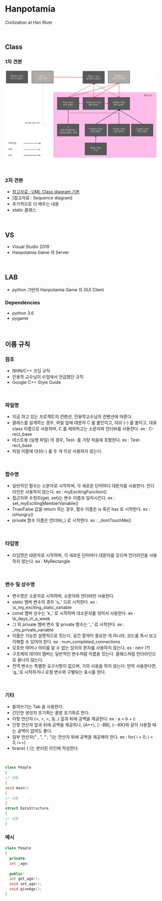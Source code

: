 # Hanpotamia
Civilization at Han River

<br>

## Class

### 1차 견본

![readmeimage/class_architecture.png](readmeimage/class_architecture.png)

<br>

### 2차 견본

- [참고자료 : UML Class diagram 기본](https://infinitejava.tistory.com/61)
- [참고자료 : Sequence diagram]
- 추가적으로 더 배우는 내용
- static 클래스

<br>

## VS

- Visual Studio 2019
- Hanpotamia Game 의 Server

<br>

## LAB

- python 기반의 Hanpotamia Game 의 GUI Client

### Dependencies

- python 3.6
- pygame

<br>

## 이름 규칙

### 참조

- NHN/C++ 코딩 규칙
- 안용학 교수님이 수업에서 언급했던 규칙
- Google C++ Style Guide

<br>

### 파일명

- 지금 하고 있는 프로젝트의 컨벤션, 안용학교수님의 컨벤션에 따른다.
- 클래스를 설계하는 경우, 파일 앞에 대문자 C 를 붙인이고, 대쉬 (-) 를 붙이고, 대표 class 이름으로 사용하며, C 를 제외하고는 소문자와 언더바를 사용한다. ex : C-rect_base
- 테스트용 (실행 파일) 의 경우, Test- 를 가장 처음에 포함한다. ex : Test-rect_base
- 파일 이름에 대쉬(-) 를 두 개 이상 사용하지 않는다.

<br>

### 함수명

- 일반적인 함수는 소문자로 시작하며, 각 새로운 단어마다 대문자를 사용한다. 언더라인은 사용하지 않는다. ex : myExcitingFunction()
- 접근자와 수정자(get, set)는 변수 이름과 일치시킨다. ex : set_myExcitingMemberVariable()
- True/False 값을 return 하는 경우, 함수 이름은 is 혹은 has 로 시작한다. ex : isHungry()
- private 함수 이름은 언더바(_) 로 시작한다. ex : \_dontTouchMe()

<br>

### 타입명

- 타입명은 대문자로 시작하며, 각 새로운 단어마다 대문자를 갖으며 언더라인을 사용하지 않는다. ex : MyRectangle

<br>

### 변수 및 상수명

- 변수명은 소문자로 시작하며, 소문자와 언더바만 사용한다.
- static 멤버 변수의 경우 's\_' 으로 시작한다. ex : \s_my_exciting_static_variable
- const 멤버 상수는 'k\_' 로 시작하며 대소문자를 섞어서 사용한다. ex : \k_days_in_a_week
- 그 외 private 멤버 변수 및 private 함수는 '\_' 로 시작한다. ex : \_my_private_variable 
- 이름은 가능한 설명적으로 짓는다. 공간 절약이 중요한 게 아니라, 코드를 즉시 보고 이해할 수 있어야 한다. ex : num_completed_connections
- 모호한 약어나 의미를 알 수 없는 임의의 문자를 사용하지 않는다. ex : nerr (?)
- 구조체의 데이터 멤버는 일반적인 변수처럼 이름을 짓는다. 클래스처럼 언더라인으로 끝나지 않는다.
- 전역 변수는 특별한 요구사항이 없으며, 거의 사용을 하지 않는다. 만약 사용한다면, 'g\_'로 시작하거나 로컬 변수와 구별되는 표시를 한다.

<br>

### 기타

- 들여쓰기는 Tab 을 사용한다.
- 간단한 생성자 초기화는 콜론 초기화로 한다.
- 이항 연산자 (=, >, <, 등..) 앞과 뒤에 공백을 제공한다. ex : a = b + c
- 단항 연산자 앞과 뒤에 공백을 제공하나, (A++), [--BB], {--KK}와 같이 사용할 때는 공백이 없어도 좋다.
- 일부 연산자(“ , “, “ ; “)는 연산자 뒤에 공백을 제공해야 한다. ex : for( i = 0; i < 3; i++)
- brace( { )는 분리된 라인에 작성한다.

<br>

```C++
class People
{
// 내용
}
void main()
{
// 내용
}
struct DataStructure
{
// 내용
}
```

### 예시

```C++
class People
{
  private:
  int _age;
  
  public:
  int get_age();
  void set_age();
  void giveAge();
}
```
